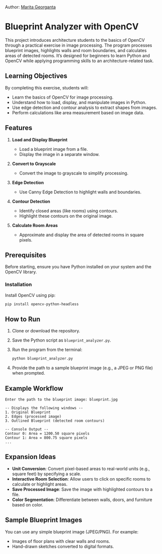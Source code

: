 Author: [Marita Georganta](https://github.com/maritaganta)

# Blueprint Analyzer with OpenCV

This project introduces architecture students to the basics of OpenCV through a practical exercise in image processing. The program processes blueprint images, highlights walls and room boundaries, and calculates areas of detected rooms. It’s designed for beginners to learn Python and OpenCV while applying programming skills to an architecture-related task.

## Learning Objectives
By completing this exercise, students will:

- Learn the basics of OpenCV for image processing.
- Understand how to load, display, and manipulate images in Python.
- Use edge detection and contour analysis to extract shapes from images.
- Perform calculations like area measurement based on image data.

## Features
1. **Load and Display Blueprint**
   - Load a blueprint image from a file.
   - Display the image in a separate window.

2. **Convert to Grayscale**
   - Convert the image to grayscale to simplify processing.

3. **Edge Detection**
   - Use Canny Edge Detection to highlight walls and boundaries.

4. **Contour Detection**
   - Identify closed areas (like rooms) using contours.
   - Highlight these contours on the original image.

5. **Calculate Room Areas**
   - Approximate and display the area of detected rooms in square pixels.

## Prerequisites
Before starting, ensure you have Python installed on your system and the OpenCV library.

### Installation
Install OpenCV using pip:
```bash
pip install opencv-python-headless
```

## How to Run
1. Clone or download the repository.
2. Save the Python script as `blueprint_analyzer.py`.
3. Run the program from the terminal:

   ```bash
   python blueprint_analyzer.py
   ```

4. Provide the path to a sample blueprint image (e.g., a JPEG or PNG file) when prompted.

## Example Workflow
```plaintext
Enter the path to the blueprint image: blueprint.jpg

-- Displays the following windows --
1. Original Blueprint
2. Edges (processed image)
3. Outlined Blueprint (detected room contours)

-- Console Output --
Contour 0: Area = 1200.50 square pixels
Contour 1: Area = 800.75 square pixels
...
```

## Expansion Ideas
- **Unit Conversion**: Convert pixel-based areas to real-world units (e.g., square feet) by specifying a scale.
- **Interactive Room Selection**: Allow users to click on specific rooms to calculate or highlight areas.
- **Save Processed Image**: Save the image with highlighted contours to a file.
- **Color Segmentation**: Differentiate between walls, doors, and furniture based on color.

## Sample Blueprint Images
You can use any simple blueprint image (JPEG/PNG). For example:
- Images of floor plans with clear walls and rooms.
- Hand-drawn sketches converted to digital formats.
